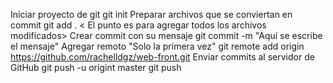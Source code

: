 Iniciar proyecto de git 
git init 
Preparar archivos que se conviertan en commit 
git add .  < El punto es para agregar todos los archivos modificados>
Crear commit con su mensaje
git commit -m "Aquí se escribe el mensaje"
Agregar remoto "Solo la primera vez"
git remote add origin https://github.com/rachelldgz/web-front.git
Enviar commits al servidor de GitHub
git push -u origint master
git push